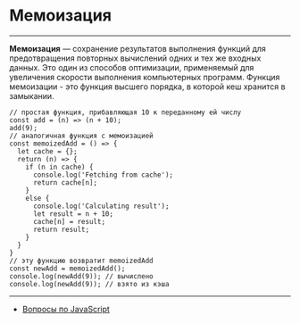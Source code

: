 # Мемоизация

---

**Мемоизация** — сохранение результатов выполнения функций для предотвращения повторных вычислений одних и тех же входных данных. Это один из способов оптимизации, применяемый для увеличения скорости выполнения компьютерных программ. Функция мемоизации - это функция высшего порядка, в которой кеш хранится в замыкании.

```
// простая функция, прибавляющая 10 к переданному ей числу
const add = (n) => (n + 10);
add(9);
// аналогичная функция с мемоизацией
const memoizedAdd = () => {
  let cache = {};
  return (n) => {
    if (n in cache) {
      console.log('Fetching from cache');
      return cache[n];
    }
    else {
      console.log('Calculating result');
      let result = n + 10;
      cache[n] = result;
      return result;
    }
  }
}
// эту функцию возвратит memoizedAdd
const newAdd = memoizedAdd();
console.log(newAdd(9)); // вычислено
console.log(newAdd(9)); // взято из кэша
```

---

- [Вопросы по JavaScript](../javaScript.md)
